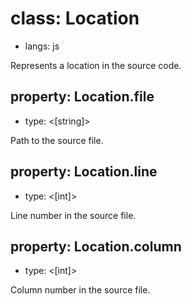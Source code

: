 # class: Location
* langs: js

Represents a location in the source code.

## property: Location.file
- type: <[string]>

Path to the source file.

## property: Location.line
- type: <[int]>

Line number in the source file.

## property: Location.column
- type: <[int]>

Column number in the source file.
